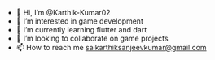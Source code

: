- 👋 Hi, I’m @Karthik-Kumar02
- 👀 I’m interested in game development
- 🌱 I’m currently learning flutter and dart
- 💞️ I’m looking to collaborate on game projects
- 📫 How to reach me saikarthiksanjeevkumar@gmail.com

<!---
Karthik-Kumar02/Karthik-Kumar02 is a ✨ special ✨ repository because its `README.md` (this file) appears on your GitHub profile.
You can click the Preview link to take a look at your changes.
--->
